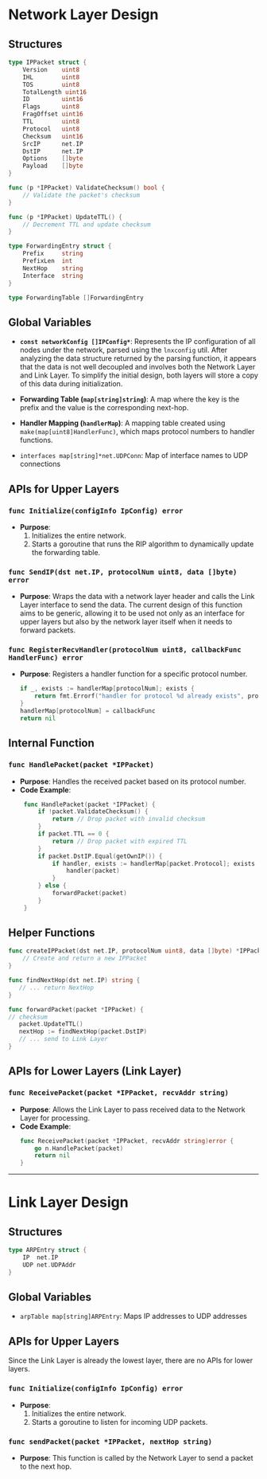 # Network Layer Design

## Structures
```go
type IPPacket struct {
    Version    uint8
    IHL        uint8
    TOS        uint8
    TotalLength uint16
    ID         uint16
    Flags      uint8
    FragOffset uint16
    TTL        uint8
    Protocol   uint8
    Checksum   uint16
    SrcIP      net.IP
    DstIP      net.IP
    Options    []byte
    Payload    []byte
}

func (p *IPPacket) ValidateChecksum() bool {
    // Validate the packet's checksum
}

func (p *IPPacket) UpdateTTL() {
    // Decrement TTL and update checksum
}

type ForwardingEntry struct {
    Prefix     string
    PrefixLen  int
    NextHop    string
    Interface  string
}

type ForwardingTable []ForwardingEntry
```

## Global Variables

- **`const networkConfig []IPConfig*`**: Represents the IP configuration of all nodes under the network, parsed using the `lnxconfig` util. After analyzing the data structure returned by the parsing function, it appears that the data is not well decoupled and involves both the Network Layer and Link Layer. To simplify the initial design, both layers will store a copy of this data during initialization.

- **Forwarding Table (`map[string]string`)**: A map where the key is the prefix and the value is the corresponding next-hop.

- **Handler Mapping (`handlerMap`)**: A mapping table created using `make(map[uint8]HandlerFunc)`, which maps protocol numbers to handler functions.

- `interfaces map[string]*net.UDPConn`: Map of interface names to UDP connections

## APIs for Upper Layers

### `func Initialize(configInfo IpConfig) error`
- **Purpose**: 
   1. Initializes the entire network.
   2. Starts a goroutine that runs the RIP algorithm to dynamically update the forwarding table.

### `func SendIP(dst net.IP, protocolNum uint8, data []byte) error`
- **Purpose**: Wraps the data with a network layer header and calls the Link Layer interface to send the data. The current design of this function aims to be generic, allowing it to be used not only as an interface for upper layers but also by the network layer itself when it needs to forward packets.

<!-- ### `type HandlerFunc = func(*Packet, []interface{})` -->
### `func RegisterRecvHandler(protocolNum uint8, callbackFunc HandlerFunc) error`
- **Purpose**: Registers a handler function for a specific protocol number.
   ```go
   if _, exists := handlerMap[protocolNum]; exists {
       return fmt.Errorf("handler for protocol %d already exists", protocolNum)
   }
   handlerMap[protocolNum] = callbackFunc
   return nil
   ```

## Internal Function

### `func HandlePacket(packet *IPPacket)`
- **Purpose**: Handles the received packet based on its protocol number.
- **Code Example**:
   ```go
    func HandlePacket(packet *IPPacket) {
        if !packet.ValidateChecksum() {
            return // Drop packet with invalid checksum
        }
        if packet.TTL == 0 {
            return // Drop packet with expired TTL
        }
        if packet.DstIP.Equal(getOwnIP()) {
            if handler, exists := handlerMap[packet.Protocol]; exists {
                handler(packet)
            }
        } else {
            forwardPacket(packet)
        }
    }
   ```
   
## Helper Functions
```go
func createIPPacket(dst net.IP, protocolNum uint8, data []byte) *IPPacket {
    // Create and return a new IPPacket
}

func findNextHop(dst net.IP) string {
   // ... return NextHop
}

func forwardPacket(packet *IPPacket) {
// checksum
   packet.UpdateTTL()
   nextHop := findNextHop(packet.DstIP)
   // ... send to Link Layer
}
```

## APIs for Lower Layers (Link Layer)

### `func ReceivePacket(packet *IPPacket, recvAddr string)`
- **Purpose**: Allows the Link Layer to pass received data to the Network Layer for processing.
- **Code Example**:
    ```go
    func ReceivePacket(packet *IPPacket, recvAddr string)error {
        go n.HandlePacket(packet)
        return nil
    }
    ```

---

# Link Layer Design

## Structures
```go
type ARPEntry struct {
    IP  net.IP
    UDP net.UDPAddr
}
```

## Global Variables

<!-- - **`const networkConfig []IPConfig*`**: Contains information related to the ARP protocol, such as the mapping between MAC addresses (UDP ports) and IP addresses. -->
- `arpTable map[string]ARPEntry`: Maps IP addresses to UDP addresses

## APIs for Upper Layers
Since the Link Layer is already the lowest layer, there are no APIs for lower layers.

### `func Initialize(configInfo IpConfig) error`
- **Purpose**:
   1. Initializes the entire network.
   2. Starts a goroutine to listen for incoming UDP packets.

### `func sendPacket(packet *IPPacket, nextHop string)`
- **Purpose**: This function is called by the Network Layer to send a packet to the next hop.

